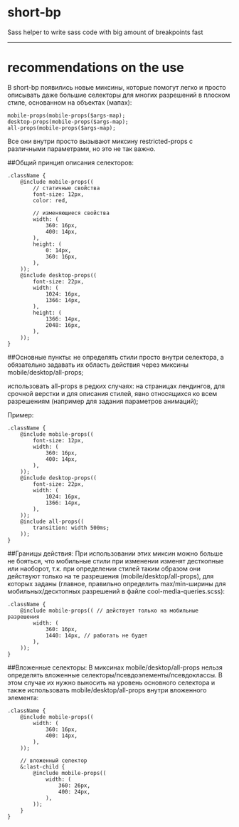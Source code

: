 # short-bp
Sass helper to write sass code with big amount of breakpoints fast

---
# recommendations on the use

В short-bp появились новые миксины, которые помогут легко и просто описывать даже большие селекторы для многих разрешений в плоском стиле, основанном на объектах (мапах):
```
mobile-props(mobile-props($args-map);
desktop-props(mobile-props($args-map);
all-props(mobile-props($args-map);
```
Все они внутри просто вызывают миксину restricted-props с различными параметрами, но это не так важно.

##Общий принцип описания селекторов:
```
.className {
    @include mobile-props((
        // статичные свойства
        font-size: 12px,
        color: red,
        
        // изменяющиеся свойства
        width: (
            360: 16px,
            400: 14px,
        ),
        height: (
            0: 14px,
            360: 16px,
        ),
    ));
    @include desktop-props((
        font-size: 22px,  
        width: (
            1024: 16px,
            1366: 14px,
        ),
        height: (
            1366: 14px,
            2048: 16px,
        ),
    ));
}
```

##Основные пункты: 
не определять стили просто внутри селектора, а обязательно задавать их область действия через миксины mobile/desktop/all-props;

использовать all-props в редких случаях: на страницах лендингов, для срочной верстки и для описания стилей, явно относящихся ко всем разрешениям (например для задания параметров анимаций);

Пример:
```
.className {
    @include mobile-props((
        font-size: 12px,
        width: (
            360: 16px,
            400: 14px,
        ),
    ));
    @include desktop-props((
        font-size: 22px,  
        width: (
            1024: 16px,
            1366: 14px,
        ),
    ));
    @include all-props((
        transition: width 500ms;
    ));
}
```

##Границы действия:
При использовании этих миксин можно больше не бояться, что мобильные стили при изменении изменят десткопные или наоборот, т.к. при определении стилей таким образом они действуют только на те разрешения (mobile/desktop/all-props), для которых заданы (главное, правильно определить max/min-ширины для мобильных/десктопных разрешений в файле cool-media-queries.scss):
```
.className {
    @include mobile-props(( // действует только на мобильные разрешения
        width: (
            360: 16px,
            1440: 14px, // работать не будет
        ),
    ));
}
```

##Вложенные селекторы:
В миксинах mobile/desktop/all-props нельзя определять вложенные  селекторы/псевдоэлементы/псевдоклассы. В этом случае их нужно выносить на уровень основного селектора и также использовать mobile/desktop/all-props внутри вложенного элемента:
```
.className {
    @include mobile-props((
        width: (
            360: 16px,
            400: 14px,
        ),
    ));
  
    // вложенный селектор
    &:last-child {
        @include mobile-props((
            width: (
                360: 26px,
                400: 24px,
            ),
        ));
    }
}
```
